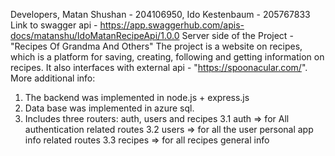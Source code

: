 Developers, Matan Shushan - 204106950, Ido Kestenbaum - 205767833
Link to swagger api - https://app.swaggerhub.com/apis-docs/matanshu/IdoMatanRecipeApi/1.0.0
Server side of the Project - "Recipes Of Grandma And Others"
The project is a website on recipes, which is a platform for saving, creating, following and getting information on recipes.
It also interfaces with external api - "https://spoonacular.com/".
More additional info:
1. The backend was implemented in node.js + express.js
2. Data base was implemented in azure sql.
3. Includes three routers: auth, users and recipes
  3.1 auth => for All authentication related routes 
  3.2 users => for all the user personal app info related routes
  3.3 recipes => for all recipes general info
